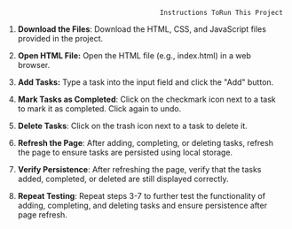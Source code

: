                                            Instructions ToRun This Project 

1. **Download the Files**: Download the HTML, CSS, and JavaScript files provided in the project.

2. **Open HTML File:** Open the HTML file (e.g., index.html) in a web browser.

3. **Add Tasks:** Type a task into the input field and click the "Add" button.

4. **Mark Tasks as Completed**: Click on the checkmark icon next to a task to mark it as completed. Click again to undo.

5. **Delete Tasks**: Click on the trash icon next to a task to delete it.

6. **Refresh the Page**: After adding, completing, or deleting tasks, refresh the page to ensure tasks are persisted using local storage.

7. **Verify Persistence**: After refreshing the page, verify that the tasks added, completed, or deleted are still displayed correctly.

8. **Repeat Testing**: Repeat steps 3-7 to further test the functionality of adding, completing, and deleting tasks and ensure persistence after page refresh.
